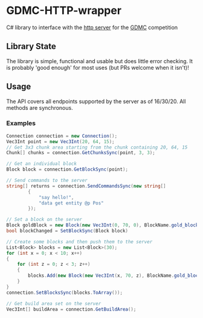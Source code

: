 # GDMC-HTTP-wrapper
 C# library to interface with the [http server](https://github.com/nilsgawlik/gdmc_http_interface) for the [GDMC](http://gendesignmc.engineering.nyu.edu/) competition

## Library State

The library is simple, functional and usable but does little error checking. It is probably 'good enough' for most uses (but PRs welcome when it isn't)!

## Usage

The API covers all endpoints supported by the server as of 16/30/20. All methods are synchronous.

### Examples
``` C#
Connection connection = new Connection();
Vec3Int point = new Vec3Int(20, 64, 15);
// Get 3x3 chunk area starting from the chunk containing 20, 64, 15
Chunk[] chunks = connection.GetChunksSync(point, 3, 3);

// Get an individual block
Block block = connection.GetBlockSync(point);

// Send commands to the server
string[] returns = connection.SendCommandsSync(new string[]
        {
            "say hello!",
            "data get entity @p Pos"
        });

// Set a block on the server
Block goldBlock = new Block(new Vec3Int(0, 70, 0), BlockName.gold_block);
bool blockChanged = SetBlockSync(Block block)

// Create some blocks and then push them to the server
List<Block> blocks = new List<Block>(30);
for (int x = 0; x < 10; x++)
{
    for (int z = 0; z < 3; z++)
    {
        blocks.Add(new Block(new Vec3Int(x, 70, z), BlockName.gold_block));
    }
}
connection.SetBlocksSync(blocks.ToArray());

// Get build area set on the server
Vec3Int[] buildArea = connection.GetBuildArea();
```